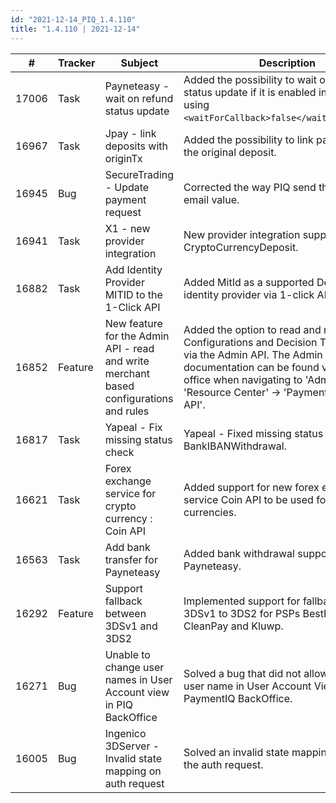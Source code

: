 ```yaml
--- 
id: "2021-12-14_PIQ_1.4.110"
title: "1.4.110 | 2021-12-14"
--- 
```


| #     | Tracker     | Subject   | Description    |
|-------|-------------|-----------|----------------|
| 17006 | Task | Payneteasy - wait on refund status update | Added the possibility to wait on refund status update if it is enabled in the config using `<waitForCallback>false</waitForCallback>`. | 
| 16967 | Task | Jpay - link deposits with originTx | Added the possibility to link payments with the original deposit. | 
| 16945 | Bug | SecureTrading - Update payment request  | Corrected the way PIQ send the billing email value. | 
| 16941 | Task | X1 - new provider integration | New provider integration supporting CryptoCurrencyDeposit. | 
| 16882 | Task | Add Identity Provider MITID to the 1-Click API | Added MitId as a supported Devcode identity provider via 1-click API. | 
| 16852 | Feature | New feature for the Admin API - read and write merchant based configurations and rules | Added the option to read and modify Configurations and Decision Tables (Rules) via the Admin API. The Admin API documentation can be found via the back office when navigating to 'Admin' -> 'Resource Center' -> 'PaymentIQ Admin API'. | 
| 16817 | Task | Yapeal - Fix missing status check | Yapeal - Fixed missing status check for BankIBANWithdrawal. | 
| 16621 | Task | Forex exchange service for crypto currency  :  Coin API | Added support for new forex exchange service Coin API to be used for crypto currencies. | 
| 16563 | Task | Add bank transfer for Payneteasy  |  Added bank withdrawal support for Payneteasy. | 
| 16292 | Feature | Support fallback between 3DSv1 and 3DS2 | Implemented support for fallbacks from 3DSv1 to 3DS2 for PSPs BestPay, CleanPay and Kluwp. | 
| 16271 | Bug | Unable to change user names in User Account view in PIQ BackOffice | Solved a bug that did not allow changing user name in User Account View in PaymentIQ BackOffice. | 
| 16005 | Bug | Ingenico 3DServer - Invalid state mapping on auth request | Solved an invalid state mapping issue on the auth request. | 
